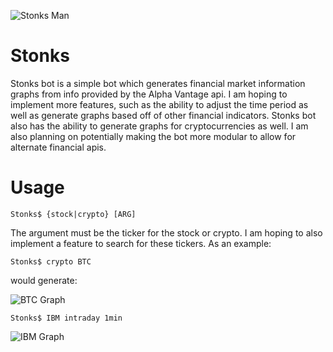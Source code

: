 ![Stonks Man](https://i.kym-cdn.com/entries/icons/original/000/029/959/Screen_Shot_2019-06-05_at_1.26.32_PM.jpg)
# Stonks
Stonks bot is a simple bot which generates financial market information graphs from info provided by the Alpha Vantage api. 
I am hoping to implement more features, such as the ability to adjust the time period as well as generate graphs based off
of other financial indicators. Stonks bot also has the ability to generate graphs for cryptocurrencies as well. I am also 
planning on potentially making the bot more modular to allow for alternate financial apis.

# Usage
```
Stonks$ {stock|crypto} [ARG]
```
The argument must be the ticker for the stock or crypto. I am hoping to also implement a feature to search for these tickers.
As an example:
```
Stonks$ crypto BTC
```
would generate:

![BTC Graph](https://media.discordapp.net/attachments/688110160010412058/689267758453489714/graph.png?width=586&height=421)

```
Stonks$ IBM intraday 1min
```
![IBM Graph](https://cdn.discordapp.com/attachments/688110160010412058/710838357634318406/graph.png)
